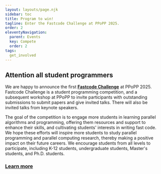 ```yaml
---
layout: layouts/page.njk
sidebar: toc
title: Program to win!
tagline: Enter the Fastcode Challenge at PPoPP 2025.
order: 2
eleventyNavigation:
  parent: Events
  key: Compete
  order: 2
tags:
  get_involved
---
```


## Attention all student programmers

We are happy to announce the first [**Fastcode Challenge**](/events/fastcode-challenge/) at PPoPP 2025. Fastcode Challenge is a student programming competition, and a subsequent workshop at PPoPP to invite participants with outstanding submissions to submit papers and give invited talks. There will also be invited talks from keynote speakers. 

The goal of the competition is to engage more students in learning parallel algorithms and programming, offering them resources and support to enhance their skills, and cultivating students' interests in writing fast code. We hope these efforts will inspire more students to study parallel programming and parallel computing research, thereby making a positive impact on their future careers. We encourage students from all levels to participate, including K-12 students, undergraduate students, Master's students, and Ph.D. students.

[<h3>Learn more</h3>](/events/fastcode-challenge/)
